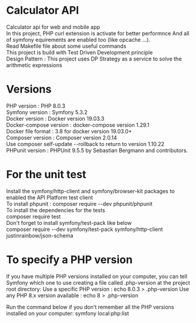 # Calculator API  
Calculator api for web and mobile app  
In this project, PHP curl extension is activate for better performnce
And all of symfony equirements are enabled too (like opcache ...).  
Read Makefile file about some useful commands  
This project is build with Test Driven Development principle  
Design Pattern : This project uses DP Strategy as a service to solve the arithmetic expressions  


# Versions  
PHP version : PHP 8.0.3  
Symfony version : Symfony 5.3.2  
Docker version : Docker version 19.03.3  
Docker-compose version : docker-compose version 1.29.1  
Docker file format : 3.8 for docker version 19.03.0+  
Composer version : Composer version 2.0.14  
Use composer self-update --rollback to return to version 1.10.22  
PHPunit version : PHPUnit 9.5.5 by Sebastian Bergmann and contributors.  


# For the unit test  
Install the symfony/http-client and symfony/browser-kit packages to enabled the API Platform test client  
To install phpunit : composer require --dev phpunit/phpunit  
To install the dependencies for the tests  
composer require test  
Don't forget to install symfony/test-pack like below  
composer require --dev symfony/test-pack symfony/http-client justinrainbow/json-schema  


# To specify a PHP version  
If you have multiple PHP versions installed on your computer, you can tell Symfony which one to use creating a file called .php-version at  the project root directory: Use a specific PHP version : echo 8.0.3 > .php-version
Use any PHP 8.x version available : echo 8 > .php-version

Run the command below if you don’t remember all the PHP versions installed on your computer:
symfony local:php:list